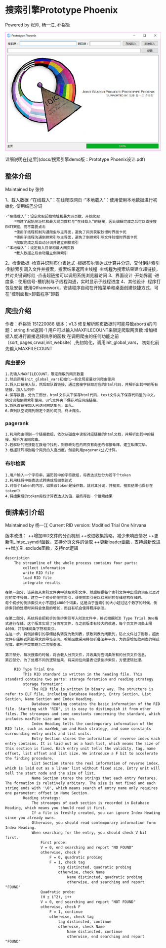 # 搜索引擎Prototype Phoenix
Powered by 张帅, 杨一江, 乔裕哲



![起始界面](docs/起始界面.png)



详细说明在[这里](docs/搜索引擎demo版：Prototype Phoenix设计.pdf)



## 整体介绍

Maintained by 张帅

1、载入数据
	·“在线载入”：在线爬取网页
	·“本地载入”：使用使用本地数据进行初始化
	·使用结巴分词
	
	·“在线载入”：设定爬取起始地址和最大网页数，开始爬取
		*构建了起始地址栏和最大网页数栏与“在线载入”的链接，因此编辑完成之后可以直接按ENTER键，而不需要点击
		*使用子线程机制沟通爬虫与主界面，避免了网页获取较慢时界面卡死
		*使用子线程沟通倒排索引与主界面，避免了倒排索引写文件较慢时界面卡死
		*爬取完成之后自动分词并建立倒排索引
	·“本地载入”：设定载入目录和最大网页数
		*载入数据之后自动建立倒排索引
2、检索数据
	·检查并识别布尔表达式
	·根据布尔表达式计算并分词，交付倒排索引
	·倒排索引调入文件并搜索，搜索结果返回主线程
	·主线程为搜索结果建立超链接，并对关键词标红
	·点击超链接可以调用系统浏览器访问
3、界面设计
	·开始界面
	·进度条：使用信号-槽机制与子线程沟通，实时显示子线程进度
4、其他设计
	·程序打包及安装
		使用Qtframework，安装程序自动在开始菜单和桌面创建快捷方式，可在“控制面板>卸载程序”卸载



## 爬虫介绍

作者：乔裕哲 151220086
版本：v1.3
	修复解析网页数据时可能导致abort()的问题：string.find返回-1
	用户可以输入MAXFILECOUNT来限定爬取网页数
	增加根据入度进行直接选择排序的函数
	在调用爬虫的任何功能之前（sort_pages,crwal,init_website）,先初始化，调用init_global_vars，
	初始化前先输入MAXFILECOUNT
### 爬虫部分
	1.先输入MAXFILECOUNT，限定爬取的网页数量
	2.然后调用init_global_vars初始化一些全局变量以供爬虫使用
	3.将入口链接入队，然后取队首链接，通过套接字获取对应的html代码，并解析出其中的所有链接，加入队列中
	4.保存数据，分为三部分，html文件夹下保存html代码，text文件夹下保存代码里的中文，供分词和倒排索引使用，url文件夹下保存对应网站链接。
	5.将队首链接加入已访问网站集合，出队。
	6.直到队空或爬到限定个数的网页，终止爬虫。
### pagerank
	1.利用爬虫得到一个链接数组，依次从磁盘中读取对应链接的html文档，并解析出其中的链接，解析方法同爬虫。
	2.若解析的链接能在数组中找到，则修改对应的网页有向图的邻接矩阵，建立矩阵完毕。
	3.根据矩阵得到每个网页的入度出度，然后利用pagerank公式计算。
### 布尔检索
	1.用户输入一个字符串，遍历其中的字符数组，将表达式划分为若干个token
	2.利用栈将中缀表达式转换成后缀表达式
	3.对每个token的内容，如果该token是操作数，就对其分词，并搜索，搜索结果也保存在token中
	4.将搜索后的token用栈计算表达式的值，最终得到一个搜索结果



## 倒排索引介绍

Maintained by 杨一江
Current RID version: Modified Trial One Nirvana


版本改进：
	++增加RID文件的分页机制
	++改进收集策略，减少未响应情况
	++更新RI_intsc_symdif函数，支持分页文件的读取
	++更新loader函数，支持最新改进
	++增加RI_exclude函数，支持not逻辑
```
description
	The streamline of the whole process contains four parts:
		collect information
		write RID file
		load RID file
		integrate results
```
	在第一部分，该系统从索引文件夹中读取索引文件，然后根据每个索引文件中出现的词条以及对应的文件号码，建立一个初步的倒排索引，该倒排索引是以红黑树的存储结构存储的。
	每个初步的倒排索引大小不超过4000个词条，这是由于当索引的大小超过这个数字的时候，倒排索引的处理时间将会急剧的增长，而且有机会使得程序崩溃。
	
	在第二部分，系统将会把初步的倒排索引写入RID文件中，格式根据RID Type Trial One格式进行存储。这个版本实现了分页写文件，与之前版本有较大的改进，每个页文件词条上限4000，并存储词条字符和索引。
	在这一步，将倒排索引的存储结构转变为散列表，该散列表为闭散列，防止文件过于膨胀，超出文件存储格式所能寻求的寻址空间。哈希函数采用移位折叠法并平方，为的是增加散列表的稀疏程度。散列冲突策略为二次探查法。
	
	第三部分，每次搜索的时候，将会载入分页文件，并收集对应词条所有的分页文件信息。
	第四部分，为了处理不同的逻辑结果，将采用位向量表记录倒排索引，方便逻辑处理。

```
	RID Type Trial One
		This RID standard is written in the heading file. This standard contains two parts: storage foramtion and reading strategy
		storage formation:
			The RID file is written in binary way. The structure is refer to ELF file, including Database Heading, Entry Section, List Section, Name Section and Index Heading.
			Database Heading contains the basic information of the RID file. Starting with "RID", it is easy to distinguish it from other files. The streampos and some constants concerning the standard, which includes maxFile size and so on.
			Index Heading tells the contemporary information of the RID file, such as maxWeb_num and Hash strategy, and some constants surrounding entry units and list units.
			Entry Section stores the information of reverse index each entry contains. It is laid out as a hash list, which means the size of this section is fixed. Each entry unit tells the validity, tag, name offset, list offset and list size. We introduce a F bit to accelerate the finding procedure.
			List Section stores the real information of reverse index, which is laid out as a linear list without fixed size. Entry unit will tell the start node and the size of list.
			Name Section stores the strings that each entry features. The formation is relatively arbitary. The size is not fixed and each string ends with '\0', which means search of entry name only requires one parameter: offset in Name Section.
		Reading strategy:
			The streampos of each section is recorded in Database Heading, which means you should read it first.
			If a file is freshly created, you can ignore Index Heading since you already owns.
			Otherwise, you should read contemporary information form Index Heading.
			When searching for the entry, you should check V bit first.
				First probe:
				V = 0, end searching and report "NO FOUND"
				otherwise, check F
					F = 0, quadratic probing
					F = 1, check tag
						tag distincted, quadratic probing
						otherwise, check Name
							Name distincted, quadratic probing
							otherwise, end searching and report "FOUND"
				Quadratic probe:
				(H ± i^2), i++
				V = 0, end searching and report "NOT FOUND"
				otherwise, check F
					F = 1, continue
					otherwise, check tag
						tag distincted, continue
						otherwise, check Name
							Name distincted, continue
							otherwise, end searching and report "FOUND"
```
